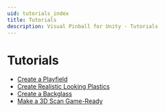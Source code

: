 ```yaml
---
uid: tutorials_index
title: Tutorials
description: Visual Pinball for Unity - Tutorials
---
```


# Tutorials

- [Create a Playfield](xref:tutorial_playfield)
- [Create Realistic Looking Plastics](xref:tutorial_plastics)
- [Create a Backglass](xref:tutorial_backglass)
- [Make a 3D Scan Game-Ready](xref:tutorial_3d_scan)

